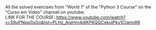 All the solved exercises from "World 1" of the "Python 3 Course" on the "Curso em Vídeo" channel on youtube.
<br>
LINK FOR THE COURSE: https://www.youtube.com/watch?v=S9uPNppGsGo&list=PLHz_AreHm4dlKP6QQCekuIPky1CiwmdI6
